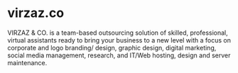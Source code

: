 # virzaz.co
VIRZAZ &amp; CO. is a team-based outsourcing solution of skilled, professional, virtual assistants ready to bring your business to a new level with a focus on corporate and logo branding/ design, graphic design, digital marketing, social media management, research, and IT/Web hosting, design and server maintenance.
